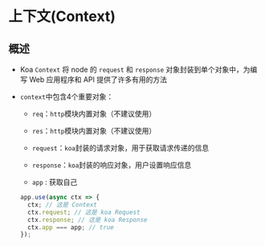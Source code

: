 # 上下文(Context)

## 概述

+ Koa `Context` 将 node 的 `request` 和 `response` 对象封装到单个对象中，为编写 Web 应用程序和 API 提供了许多有用的方法

+ `context`中包含4个重要对象：

  + `req`：`http`模块内置对象（不建议使用）

  + `res`：`http`模块内置对象（不建议使用）

  + `request`：`koa`封装的请求对象，用于获取请求传递的信息

  + `response`：`koa`封装的响应对象，用户设置响应信息

  + `app` : 获取自己

  ```javascript
  app.use(async ctx => {
    ctx; // 这是 Context
    ctx.request; // 这是 koa Request
    ctx.response; // 这是 koa Response
    ctx.app === app; // true
  });
  ```
